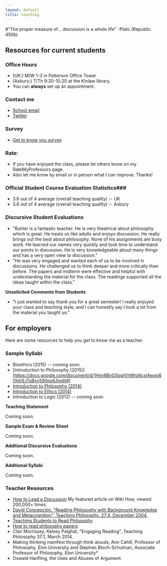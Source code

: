 ```yaml
---
layout: default
title: teaching
---
```


#"The proper measure of... discussion is a whole life" -Plato (Republic 450b)

## Resources for current students ##

### **Office Hours**
+ (UK:) M/W 1-3 in Patterson Office Tower  
+ (Asbury:) T/Th 9:20-10:20 at the Kinlaw library. 
+ You can **always** set up an appointment.

### **Contact me**
+ [School email](keith.buhler@uky.edu)
+ [Twitter](https://twitter.com/Keith_Buhler)

### **Survey**

* [Get to know you survey](https://docs.google.com/forms/d/17A6-27pW2lrI4S6rEpV8GIh_OycvQHCc01fkyuoxPYw/edit?usp=drive_web)
 

 
### **Rate:**

+ If you have enjoyed the class, please let others know on my RateMyProfessors page.  
+ Also let me know by email or in person what I can improve. Thanks!
 
### Official Student Course Evaluation Statistics###

+  3.6 out of 4 average (overall teaching quality) -- UK
+  3.6 out of 4 average (overall teaching quality) -- Asbury
 

### **Discursive Student Evaluations**
* "Buhler is a fantastic teacher. He is very theatrical about philosophy which is great. He treats us like adults and enjoys discussion. He really brings out the best about philosophy. None of his assignments are busy work. He learned our names very quickly and took time to understand our points in discussion. He is very knowledgeable about many things and has a very open view to discussion."
* "He was very engaged and wanted each of us to be involved in discussions. He challenged us to think deeper and more critically than before. The papers and midterm were effective and helpful with understanding the material for the class. The readings supported all the ideas taught within the class."
 
 
**Unsolicited Comments from Students**
* "I just wanted to say thank you for a great semester! I really enjoyed your class and teaching style, and I can honestly say I took a lot from the material you taught us."
 
 
 
 

## For employers ## 
 
Here are some resources to help you get to know me as a teacher. 

### Sample Syllabi

* Bioethics (2015) -- coming soon
* [Introduction to Philosophy (2015)](https://docs.google.com/document/d/1Him8ByGSgqIVhWto6cstAwxp6Ohh1LtTsBxv590pplU/edit#]
* [Introduction to Philosophy (2014)](https://docs.google.com/document/d/1oDPOnqZxSVDfEcUWWzgqZYorWLYLhYv8FDSUM1MVXNQ/edit)
* [Introduction to Ethics (2014)](https://docs.google.com/document/d/1u2FI836N6FcWWs2I5BrbLF1tQav9wjcDJiOU0bRkfRw/edit)
* Introduction to Logic (2012) -- coming soon
 

 

**Teaching Statement**

Coming soon.
 
 
**Sample Exam & Review Sheet**

Coming soon.

 
 
**Additional Discursive Evaluations**

Coming soon.
 
 
 
**Additional Syllabi**

Coming soon.


 
### **Teacher Resources**
* [How to Lead a Discussion](http://www.wikihow.com/Lead-a-Discussion) My featured article on Wiki How, viewed 200,000+ times.
* [David Concepción, "Reading Philosophy with Background Knowledge and Metacognition", Teaching Philosophy, 27:4, December 2004.](http://writing.dawsoncollege.qc.ca/wp-content/uploads/2011/09/Reading-Philosophy-Concepcion-2004.pdf)
* [Teaching Students to Read Philosophy](http://www.pdcnet.org/collection/show?id=teachphil_2004_0027_0004_0351_0368&file_type=pdf)
* [How to read philosophy papers](https://sites.google.com/a/wellesley.edu/pinkguidetophilosophy/how-to-read)
* Clair Morrissey, Kelsey Palghat, "Engaging Reading", Teaching Philosophy 37:1, March 2014.
* Making thinking manifest through think alouds, Ann Cahill, Professor of Philosophy, Elon University and Stephen Bloch-Schulman, Associate Professor of Philosophy, Elon University*
* Oswald Hanfling, the Uses and Abuses of Argument. 
 
 
 
 
 
 
 

 